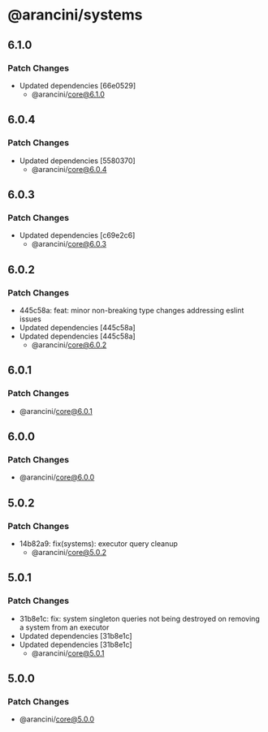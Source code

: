 # @arancini/systems

## 6.1.0

### Patch Changes

- Updated dependencies [66e0529]
  - @arancini/core@6.1.0

## 6.0.4

### Patch Changes

- Updated dependencies [5580370]
  - @arancini/core@6.0.4

## 6.0.3

### Patch Changes

- Updated dependencies [c69e2c6]
  - @arancini/core@6.0.3

## 6.0.2

### Patch Changes

- 445c58a: feat: minor non-breaking type changes addressing eslint issues
- Updated dependencies [445c58a]
- Updated dependencies [445c58a]
  - @arancini/core@6.0.2

## 6.0.1

### Patch Changes

- @arancini/core@6.0.1

## 6.0.0

### Patch Changes

- @arancini/core@6.0.0

## 5.0.2

### Patch Changes

- 14b82a9: fix(systems): executor query cleanup
  - @arancini/core@5.0.2

## 5.0.1

### Patch Changes

- 31b8e1c: fix: system singleton queries not being destroyed on removing a system from an executor
- Updated dependencies [31b8e1c]
- Updated dependencies [31b8e1c]
  - @arancini/core@5.0.1

## 5.0.0

### Patch Changes

- @arancini/core@5.0.0
